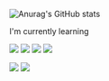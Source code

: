 ![Anurag's GitHub stats](https://github-readme-stats.vercel.app/api?username=tkddus614&show_icons=true&theme=radical&count_private=true)

I'm currently learning

<img src="https://img.shields.io/badge/Javascript-F7DF1E?style=flat-square&logo=Javascript&logoColor=white"/></a>
<img src="https://img.shields.io/badge/Next.Js-000000?style=flat-square&logo=Next.Js&logoColor=white"/></a>
<img src="https://img.shields.io/badge/Styledcomponents-DB7093?style=flat-square&logo=styled-components&logoColor=white"/></a>
<img src="https://img.shields.io/badge/React-61DAFB?style=flat-square&logo=React&logoColor=white"/></a>

<img src="https://img.shields.io/badge/MySQL-4479A1?style=flat-square&logo=MySQL&logoColor=white"/></a>
<img src="https://img.shields.io/badge/Python-3776AB?style=flat-square&logo=Python&logoColor=white"/></a>
